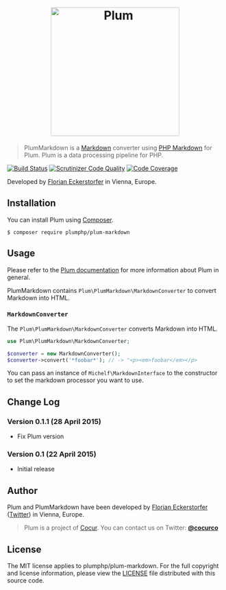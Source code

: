 <h1 align="center">
    <img src="http://cdn.florian.ec/plum-logo.svg" alt="Plum" width="300">
</h1>

> PlumMarkdown is a [Markdown](http://daringfireball.net/projects/markdown/) converter using
[PHP Markdown](https://michelf.ca/projects/php-markdown/) for Plum. Plum is a data processing pipeline for PHP.

[![Build Status](https://travis-ci.org/plumphp/plum-markdown.svg)](https://travis-ci.org/plumphp/plum-markdown)
[![Scrutinizer Code Quality](https://scrutinizer-ci.com/g/plumphp/plum-markdown/badges/quality-score.png?b=master)](https://scrutinizer-ci.com/g/plumphp/plum-markdown/?branch=master)
[![Code Coverage](https://scrutinizer-ci.com/g/plumphp/plum-markdown/badges/coverage.png?b=master)](https://scrutinizer-ci.com/g/plumphp/plum-markdown/?branch=master)

Developed by [Florian Eckerstorfer](https://florian.ec) in Vienna, Europe.


Installation
------------

You can install Plum using [Composer](http://getcomposer.org).

```shell
$ composer require plumphp/plum-markdown
```


Usage
-----

Please refer to the [Plum documentation](https://github.com/plumphp/plum/blob/master/docs/index.md) for more
information about Plum in general.

PlumMarkdown contains `Plum\PlumMarkdown\MarkdownConverter` to convert Markdown into HTML.

### `MarkdownConverter`

The `Plum\PlumMarkdown\MarkdownConverter` converts Markdown into HTML.

```php
use Plum\PlumMarkdown\MarkdownConverter;

$converter = new MarkdownConverter();
$converter->convert('*foobar*'); // -> "<p><em>foobar</em></p>
```

You can pass an instance of `Michelf\MarkdownInterface` to the constructor to set the markdown processor you want to
use.


Change Log
----------

### Version 0.1.1 (28 April 2015)

- Fix Plum version

### Version 0.1 (22 April 2015)

- Initial release


Author
------

Plum and PlumMarkdown have been developed by [Florian Eckerstorfer](https://florian.ec)
([Twitter](https://twitter.com/Florian_)) in Vienna, Europe.

> Plum is a project of [Cocur](http://cocur.co). You can contact us on Twitter:
> [**@cocurco**](https://twitter.com/cocurco)


License
-------

The MIT license applies to plumphp/plum-markdown. For the full copyright and license information,
please view the [LICENSE](https://github.com/plumphp/plum-markdown/blob/master/LICENSE) file distributed with this
source code.
